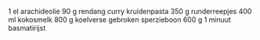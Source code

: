 1 el
arachideolie
90 g
rendang curry kruidenpasta
350 g
runderreepjes
400 ml
kokosmelk
800 g
koelverse gebroken sperzieboon
600 g
1 minuut basmatirijst
